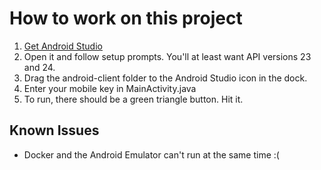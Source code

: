 # How to work on this project
1. [Get Android Studio](https://developer.android.com/studio/index.html)
1. Open it and follow setup prompts. You'll at least want API versions 23 and 24.
1. Drag the android-client folder to the Android Studio icon in the dock.
1. Enter your mobile key in MainActivity.java
1. To run, there should be a green triangle button. Hit it.


## Known Issues
- Docker and the Android Emulator can't run at the same time :(